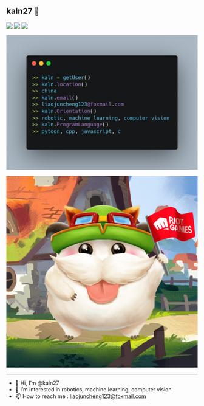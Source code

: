 ## kaln27 🙏
[![](https://img.shields.io/badge/LinkedIn-ayushkumar25-blue)](https://www.linkedin.com/)
[![](https://img.shields.io/badge/Gmail-ayush2608%40gmail.com-red)](mailto:liaojuncheng123@foxmail.com)
[![](https://img.shields.io/badge/Telegram-%40ayushkumar__25-blue)](https://t.me/)

![](carbon.png)

<!-- TO make screenshot of your code, copy below link:  
https://carbon.now.sh/ -->

![](picture.png)

---
- 👋 Hi, I’m @kaln27
- 👀 I’m interested in robotics, machine learning, computer vision 
- 📫 How to reach me : liaojuncheng123@foxmail.com 

<!---
liaojuncheng123/liaojuncheng123 is a ✨ special ✨ repository because its `README.md` (this file) appears on your GitHub profile.
You can click the Preview link to take a look at your changes.
--->
